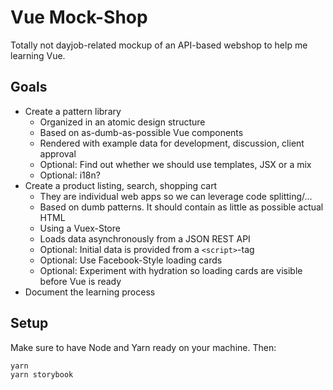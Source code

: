 # Vue Mock-Shop

Totally not dayjob-related mockup of an API-based webshop to help me learning Vue.

## Goals

-   Create a pattern library
    -   Organized in an atomic design structure
    -   Based on as-dumb-as-possible Vue components
    -   Rendered with example data for development, discussion, client approval
    -   Optional: Find out whether we should use templates, JSX or a mix
    -   Optional: i18n?
-   Create a product listing, search, shopping cart
    -   They are individual web apps so we can leverage code splitting/…
    -   Based on dumb patterns. It should contain as little as possible actual HTML
    -   Using a Vuex-Store
    -   Loads data asynchronously from a JSON REST API
    -   Optional: Initial data is provided from a `<script>`-tag
    -   Optional: Use Facebook-Style loading cards
    -   Optional: Experiment with hydration so loading cards are visible before Vue is ready
-   Document the learning process

## Setup

Make sure to have Node and Yarn ready on your machine. Then:

    yarn
    yarn storybook
